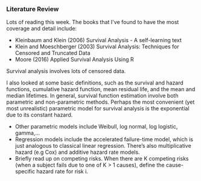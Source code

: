 ### Literature Review

Lots of reading this week. The books that I've found to have the most coverage and detail include:

* Kleinbaum and Klein (2006) Survival Analysis - A self-learning text
* Klein and Moeschberger (2003) Survival Analysis: Techniques for Censored and Truncated Data 
* Moore (2016) Applied Survival Analysis Using R

Survival analysis involves lots of censored data. 

I also looked at some basic definitions, such as the survival and hazard functions, cumulative hazard function, mean residual life, and the mean and median lifetimes. In general, survival function estimation involve both parametric and non-parametric methods. Perhaps the most convenient (yet most unrealistic) parametric model for survival analysis is the exponential due to its constant hazard.
*  Other parametric models include Weibull, log normal, log logistic, gamma,...
* Regression models include the accelerated failure-time model, which is just analogous to classical linear regression. There’s also multiplicative hazard (e.g Cox) and additive hazard rate models. 
* Briefly read up on competing risks. When there are K competing risks (when a subject fails due to one of K > 1 causes), define the cause-specific hazard rate for risk i.
